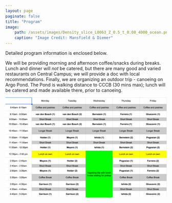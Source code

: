 ```yaml
---
layout: page
paginate: false
title: "Program"
image:
    path: /assets/images/Density_slice_L0063_Z_0.5_t_0.08_4000_ocean.png
    caption: "Image Credit: Mansfield & Diemer"
---
```


Detailed program information is enclosed below.

We will be providing morning and afternoon coffee/snacks during breaks. Lunch and dinner will *not* be catered, but there are many good and varied restaurants on Central Campus; we will provide a doc with local recommendations. Finally, we are organizing an outdoor trip - canoeing on Argo Pond. The Pond is walking distance to CCCB (30 mins max); lunch will be catered and made available there, prior to canoeing.

![Program](/assets/images/preliminary_program.png)
